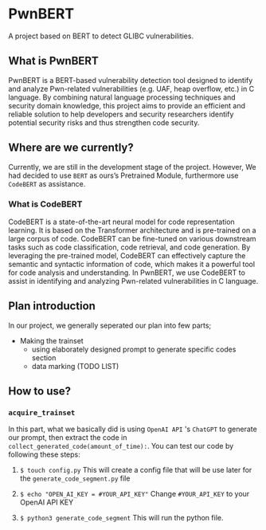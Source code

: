 # PwnBERT
A project based on BERT to detect GLIBC vulnerabilities.
## What is PwnBERT
PwnBERT is a BERT-based vulnerability detection tool designed to identify and analyze Pwn-related vulnerabilities (e.g. UAF, heap overflow, etc.) in C language. By combining natural language processing techniques and security domain knowledge, this project aims to provide an efficient and reliable solution to help developers and security researchers identify potential security risks and thus strengthen code security.

## Where are we currently?
Currently, we are still in the development stage of the project. However, We had decided to use `BERT` as ours’s Pretrained Module, furthermore use `CodeBERT`
as assistance.

### What is CodeBERT
CodeBERT is a state-of-the-art neural model for code representation learning. It is based on the Transformer architecture and is pre-trained on a large corpus of code. CodeBERT can be fine-tuned on various downstream tasks such as code classification, code retrieval, and code generation. By leveraging the pre-trained model, CodeBERT can effectively capture the semantic and syntactic information of code, which makes it a powerful tool for code analysis and understanding. In PwnBERT, we use CodeBERT to assist in identifying and analyzing Pwn-related vulnerabilities in C language.

## Plan introduction
In our project, we generally seperated our plan into few parts;
* Making the trainset 
    * using elaborately designed prompt to generate specific codes section
    * data marking (TODO LIST)

## How to use?
### `acquire_trainset`
In this part, what we basically did is using `OpenAI API` 's `ChatGPT` to generate our prompt, then extract the code in `collect_generated_code(amount_of_time):`. You can test our code by following these steps:

1. `$ touch config.py` This will create a config file that will be use later for the `generate_code_segment.py` file

2. `$ echo "OPEN_AI_KEY = #YOUR_API_KEY"` Change `#YOUR_API_KEY` to your OpenAI API KEY

3. `$ python3 generate_code_segment` This will run the python file.